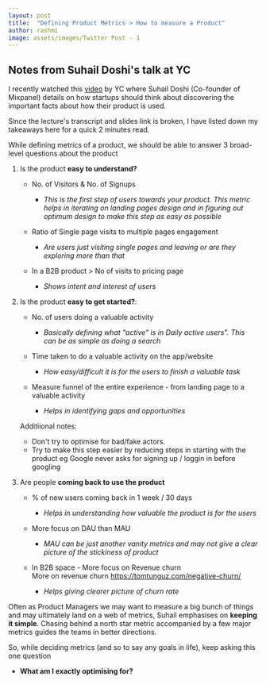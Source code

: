 ```yaml
---
layout: post
title:  "Defining Product Metrics > How to measure a Product"
author: rashmi
image: assets/images/Twitter Post - 1
---
```









## Notes from Suhail Doshi's talk at YC

I recently watched this [video](https://www.youtube.com/watch?v=MABmQhOlmJA) by YC where Suhail Doshi (Co-founder of Mixpanel) details on how startups should think about discovering the important facts about how their product is used.

Since the lecture's transcript and slides link is broken, I have listed down my takeaways here for a quick 2 minutes read.

While defining metrics of a product, we should be able to answer 3 broad-level questions
about the product

1. Is the product **easy to understand?**

    - No. of Visitors & No. of Signups 
        - *This is the first step of users towards your product. This metric helps in iterating on landing pages design and in figuring out optimum design to make this step as easy as possible*


    - Ratio of Single page visits to multiple pages engagement
        - *Are users just visiting single pages and leaving or are they exploring more than that*

    - In a B2B product > No of visits to pricing page 
        - *Shows intent and interest of users*



2. Is the product **easy to get started?**:

    - No. of users doing a valuable activity 

        - *Basically defining what "active" is in Daily active users". This can be as simple as doing a search*

    - Time taken to do a valuable activity on the app/website 
        - *How easy/difficult it is for the users to finish a valuable task*

    - Measure funnel of the entire experience - from landing page to a valuable activity
        - *Helps in identifying gaps and opportunities*

    Additiional notes: 
        
    -  Don't try to optimise for bad/fake actors.
    - Try to make this step easier by reducing steps in starting with the product eg Google never asks for signing up / loggin in before googling

3. Are people **coming back to use the product**
    - % of new users coming back in 1 week / 30 days 
        - *Helps in understanding how valuable the product is for the users*

    - More focus on DAU than MAU 

        - *MAU can be just another vanity metrics and may not give a clear picture of the stickiness of product* 

    - In B2B space - More focus on Revenue churn  
        More on revenue churn  https://tomtunguz.com/negative-churn/

        - *Helps giving clearer picture of churn rate*

Often as Product Managers we may want to measure a big bunch of things and may ultimately land on a web of metrics, Suhail emphasises on **keeping it simple**. Chasing behind a north star metric accompanied by a few major metrics guides the teams in better directions.


So, while deciding metrics (and so to say any goals in life), keep asking this one question

- **What am I exactly optimising for?**